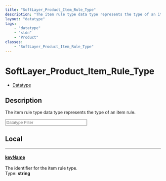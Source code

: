 ```yaml
---
title: "SoftLayer_Product_Item_Rule_Type"
description: "The item rule type data type represents the type of an item rule."
layout: "datatype"
tags:
    - "datatype"
    - "sldn"
    - "Product"
classes:
    - "SoftLayer_Product_Item_Rule_Type"
---
```


# SoftLayer_Product_Item_Rule_Type
<div id='service-datatype'>
    <ul id='sldn-reference-tabs'>
        <li id='datatype'> <a href='/reference/datatypes/SoftLayer_Product_Item_Rule_Type' >Datatype</a></li>
    </ul>
</div>

## Description 


The item rule type data type represents the type of an item rule. 





<!-- Filer BEGIN -->
<div class="view-filters">
        <div class="clearfix">
            <div class="search-input-box">
                <input placeholder="Datatype Filter" onkeyup="titleSearch(inputId='prop-input', divId='properties', elementClass='prop-row')" 
                    type="text" id="prop-input" value="" size="30" maxlength="128" class="form-text">
            </div>
        </div>
</div>
<!-- Filer END -->

<div id="properties" class="content">
<div id="localProperties" class="prop-content" >

## Local
<div class="prop-row">

-----
[keyName]: #keyname
#### [keyName]
The identifier for the item rule type.  
<span class="type-label">Type: </span>**string**  



</div>
</div>
<!-- LOCAL PROPERTY END -->

</div>


